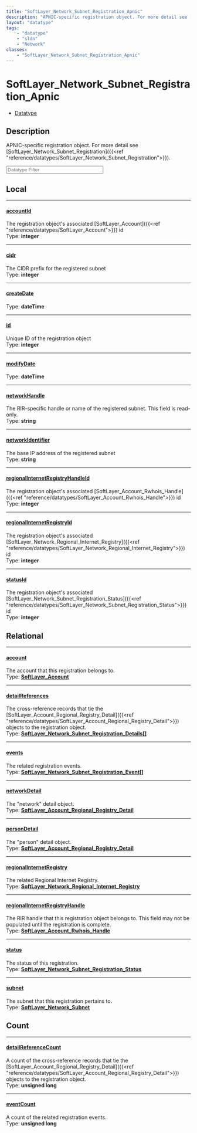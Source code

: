 ```yaml
---
title: "SoftLayer_Network_Subnet_Registration_Apnic"
description: "APNIC-specific registration object. For more detail see [SoftLayer_Network_Subnet_Registration]({{<ref 'reference/dataty... "
layout: "datatype"
tags:
    - "datatype"
    - "sldn"
    - "Network"
classes:
    - "SoftLayer_Network_Subnet_Registration_Apnic"
---
```


# SoftLayer_Network_Subnet_Registration_Apnic
<div id='service-datatype'>
    <ul id='sldn-reference-tabs'>
        <li id='datatype'> <a href='/reference/datatypes/SoftLayer_Network_Subnet_Registration_Apnic' >Datatype</a></li>
    </ul>
</div>

## Description 


APNIC-specific registration object. For more detail see [SoftLayer_Network_Subnet_Registration]({{<ref "reference/datatypes/SoftLayer_Network_Subnet_Registration">}}). 





<!-- Filer BEGIN -->
<div class="view-filters">
        <div class="clearfix">
            <div class="search-input-box">
                <input placeholder="Datatype Filter" onkeyup="titleSearch(inputId='prop-input', divId='properties', elementClass='prop-row')" 
                    type="text" id="prop-input" value="" size="30" maxlength="128" class="form-text">
            </div>
        </div>
</div>
<!-- Filer END -->

<div id="properties" class="content">
<div id="localProperties" class="prop-content" >

## Local
<div class="prop-row">

-----
[accountId]: #accountid
#### [accountId]
The registration object's associated [SoftLayer_Account]({{<ref "reference/datatypes/SoftLayer_Account">}}) id   
<span class="type-label">Type: </span>**integer**  



</div>
<div class="prop-row">

-----
[cidr]: #cidr
#### [cidr]
The CIDR prefix for the registered subnet   
<span class="type-label">Type: </span>**integer**  



</div>
<div class="prop-row">

-----
[createDate]: #createdate
#### [createDate]
  
<span class="type-label">Type: </span>**dateTime**  



</div>
<div class="prop-row">

-----
[id]: #id
#### [id]
Unique ID of the registration object   
<span class="type-label">Type: </span>**integer**  



</div>
<div class="prop-row">

-----
[modifyDate]: #modifydate
#### [modifyDate]
  
<span class="type-label">Type: </span>**dateTime**  



</div>
<div class="prop-row">

-----
[networkHandle]: #networkhandle
#### [networkHandle]
The RIR-specific handle or name of the registered subnet. This field is read-only.   
<span class="type-label">Type: </span>**string**  



</div>
<div class="prop-row">

-----
[networkIdentifier]: #networkidentifier
#### [networkIdentifier]
The base IP address of the registered subnet   
<span class="type-label">Type: </span>**string**  



</div>
<div class="prop-row">

-----
[regionalInternetRegistryHandleId]: #regionalinternetregistryhandleid
#### [regionalInternetRegistryHandleId]
The registration object's associated [SoftLayer_Account_Rwhois_Handle]({{<ref "reference/datatypes/SoftLayer_Account_Rwhois_Handle">}}) id   
<span class="type-label">Type: </span>**integer**  



</div>
<div class="prop-row">

-----
[regionalInternetRegistryId]: #regionalinternetregistryid
#### [regionalInternetRegistryId]
The registration object's associated [SoftLayer_Network_Regional_Internet_Registry]({{<ref "reference/datatypes/SoftLayer_Network_Regional_Internet_Registry">}}) id   
<span class="type-label">Type: </span>**integer**  



</div>
<div class="prop-row">

-----
[statusId]: #statusid
#### [statusId]
The registration object's associated [SoftLayer_Network_Subnet_Registration_Status]({{<ref "reference/datatypes/SoftLayer_Network_Subnet_Registration_Status">}}) id   
<span class="type-label">Type: </span>**integer**  



</div>
</div>
<!-- LOCAL PROPERTY END -->

<div id="relationalProperties"  class="prop-content" >

## Relational
<div class="prop-row">

-----
[account]: #account
#### [account]
The account that this registration belongs to.  
<span class="type-label">Type: </span>**<a href='/reference/datatypes/SoftLayer_Account'>SoftLayer_Account </a>**  



</div>
<div class="prop-row">

-----
[detailReferences]: #detailreferences
#### [detailReferences]
The cross-reference records that tie the [SoftLayer_Account_Regional_Registry_Detail]({{<ref "reference/datatypes/SoftLayer_Account_Regional_Registry_Detail">}}) objects to the registration object.  
<span class="type-label">Type: </span>**<a href='/reference/datatypes/SoftLayer_Network_Subnet_Registration_Details'>SoftLayer_Network_Subnet_Registration_Details[] </a>**  



</div>
<div class="prop-row">

-----
[events]: #events
#### [events]
The related registration events.  
<span class="type-label">Type: </span>**<a href='/reference/datatypes/SoftLayer_Network_Subnet_Registration_Event'>SoftLayer_Network_Subnet_Registration_Event[] </a>**  



</div>
<div class="prop-row">

-----
[networkDetail]: #networkdetail
#### [networkDetail]
The "network" detail object.  
<span class="type-label">Type: </span>**<a href='/reference/datatypes/SoftLayer_Account_Regional_Registry_Detail'>SoftLayer_Account_Regional_Registry_Detail </a>**  



</div>
<div class="prop-row">

-----
[personDetail]: #persondetail
#### [personDetail]
The "person" detail object.  
<span class="type-label">Type: </span>**<a href='/reference/datatypes/SoftLayer_Account_Regional_Registry_Detail'>SoftLayer_Account_Regional_Registry_Detail </a>**  



</div>
<div class="prop-row">

-----
[regionalInternetRegistry]: #regionalinternetregistry
#### [regionalInternetRegistry]
The related Regional Internet Registry.  
<span class="type-label">Type: </span>**<a href='/reference/datatypes/SoftLayer_Network_Regional_Internet_Registry'>SoftLayer_Network_Regional_Internet_Registry </a>**  



</div>
<div class="prop-row">

-----
[regionalInternetRegistryHandle]: #regionalinternetregistryhandle
#### [regionalInternetRegistryHandle]
The RIR handle that this registration object belongs to. This field may not be populated until the registration is complete.  
<span class="type-label">Type: </span>**<a href='/reference/datatypes/SoftLayer_Account_Rwhois_Handle'>SoftLayer_Account_Rwhois_Handle </a>**  



</div>
<div class="prop-row">

-----
[status]: #status
#### [status]
The status of this registration.  
<span class="type-label">Type: </span>**<a href='/reference/datatypes/SoftLayer_Network_Subnet_Registration_Status'>SoftLayer_Network_Subnet_Registration_Status </a>**  



</div>
<div class="prop-row">

-----
[subnet]: #subnet
#### [subnet]
The subnet that this registration pertains to.  
<span class="type-label">Type: </span>**<a href='/reference/datatypes/SoftLayer_Network_Subnet'>SoftLayer_Network_Subnet </a>**  



</div>

## Count
<div class="prop-row">

-----
[detailReferenceCount]: #detailreferencecount
#### [detailReferenceCount]
A count of the cross-reference records that tie the [SoftLayer_Account_Regional_Registry_Detail]({{<ref "reference/datatypes/SoftLayer_Account_Regional_Registry_Detail">}}) objects to the registration object.   
<span class="type-label">Type: </span>**unsigned long**  



</div>
<div class="prop-row">

-----
[eventCount]: #eventcount
#### [eventCount]
A count of the related registration events.   
<span class="type-label">Type: </span>**unsigned long**  



</div>
</div>


